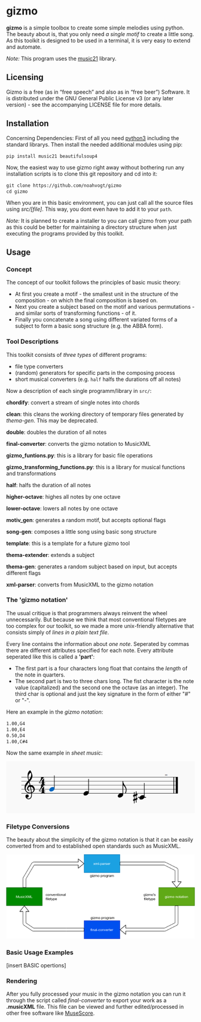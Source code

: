 # gizmo
**gizmo** is a simple toolbox to create some simple melodies using python. The beauty about is, that you only need *a single motif* to create a little song. As this toolkit is designed to be used in a terminal, it is very easy to extend and automate.

*Note:* This program uses the [music21](https://github.com/cuthbertLab/music21) library.

## Licensing

Gizmo is a free (as in “free speech” and also as in “free beer”) Software. It is distributed under the GNU General Public License v3 (or any later version) - see the accompanying LICENSE file for more details.

## Installation

Concerning Dependencies: First of all you need [python3](https://www.python.org/downloads/) including the standard librarys. Then install the needed additional modules using pip:

	pip install music21 beautifulsoup4

Now, the easiest way to use gizmo right away without bothering run any installation scripts is to clone this git repository and cd into it:

    git clone https://github.com/noahvogt/gizmo
    cd gizmo

When you are in this basic environment, you can just call all the source files using *src/[file]*. This way, you dont even have to add it to your `path`.

*Note:* It is planned to create a installer to you can call gizmo from your path as this could be better for maintaining a directory structure when just executing the programs provided by this toolkit.

## Usage

### Concept

The concept of our toolkit follows the principles of basic music theory:

- At first you create a motif - the smallest unit in the structure of the composition - on which the final composition is based on.
- Next you create a subject based on the motif and various permutations - and similar sorts of transforming functions - of it.
- Finally you concatenate a song using different variated forms of a subject to form a basic song structure (e.g. the ABBA form).

### Tool Descriptions

This toolkit consists of *three types* of different programs:

- file type converters
- (random) generators for specific parts in the composing process
- short musical converters (e.g. ``half`` halfs the durations off all notes)

Now a description of each single programm/library in ``src/``:

**chordify**: convert a stream of single notes into chords

**clean**: this cleans the working directory of temporary files generated by *thema-gen*. This may be deprecated.

**double**: doubles the duration of all notes

**final-converter**: converts the gizmo notation to MusicXML

**gizmo_funtions.py**: this is a library for basic file operations

**gizmo_transforming_functions.py**: this is a library for musical functions and transformations

**half**: halfs the duration of all notes

**higher-octave**: highes all notes by one octave

**lower-octave**: lowers all notes by one octave

**motiv_gen**: generates a random motif, but accepts optional flags

**song-gen**: composes a little song using basic song structure

**template**: this is a template for a future gizmo tool

**thema-extender**: extends a subject

**thema-gen**: generates a random subject based on input, but accepts different flags

**xml-parser**: converts from MusicXML to the gizmo notation

### The 'gizmo notation'
The usual critique is that programmers always reinvent the wheel unnecessarily. But because we think that most conventional filetypes are too complex for our toolkit, so we made a more unix-friendly alternative that consists simply of *lines in a plain text file*.

Every line contains the information about *one note*. Seperated by commas there are different attributes specified for each note. Every attribute seperated like this is called a **'part'**:

- The first part is a four characters long float that contains the *length* of the note in quarters.
- The second part is two to three chars long. The fist character is the note value (capitalized) and the second one the octave (as an integer). The third char is optional and just the key signature in the form of either "#" or "-".

Here an example in the *gizmo notation*:

	1.00,G4
	1.00,E4
	0.50,D4
	1.00,C#4

Now the same example in *sheet music*:

![](media/readme-example.png)

### Filetype Conversions

The beauty about the simplicity of the gizmo notation is that it can be easily converted from and to established open standards such as MusicXML.
 
![a visualisation on how gizmo handles filetype conversions](media/filetype-conversions.png)

### Basic Usage Examples

[insert BASIC opertions]

### Rendering
After you fully processed your music in the gizmo notation you can run it through the script called *final-converter* to export your work as a **.musicXML** file. This file can be viewed and further edited/processed in other free software like [MuseScore](https://github.com/musescore/MuseScore).
